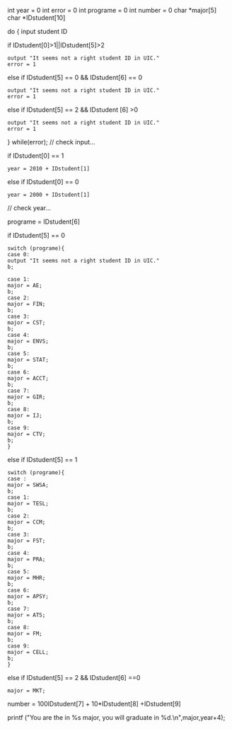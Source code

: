 int year     = 0
int error    = 0
int programe = 0
int number   = 0
char *major[5]  
char *IDstudent[10]


do
{
input student ID

if IDstudent[0]>1||IDstudent[5]>2
  
    output "It seems not a right student ID in UIC."
    error = 1
else if IDstudent[5] == 0 && IDstudent[6] == 0

    output "It seems not a right student ID in UIC."
    error = 1
else if IDstudent[5] == 2 && IDstudent [6] >0
    
    output "It seems not a right student ID in UIC."
    error = 1
} while(error);
// check input...

if IDstudent[0] == 1

    year = 2010 + IDstudent[1]
else if IDstudent[0] == 0
   
    year = 2000 + IDstudent[1]
// check year...

    
programe = IDstudent[6]
    
if IDstudent[5] == 0

    switch (programe){
    case 0:
    output "It seems not a right student ID in UIC."
    b;
    
    case 1:
    major = AE;
    b;
    case 2:
    major = FIN;
    b;
    case 3:
    major = CST;
    b;
    case 4:
    major = ENVS;
    b;
    case 5:
    major = STAT;
    b;
    case 6:
    major = ACCT;
    b;
    case 7:
    major = GIR;
    b;
    case 8:
    major = IJ;
    b;
    case 9:
    major = CTV;
    b;
    }
else if IDstudent[5] == 1
    
    switch (programe){
    case :
    major = SWSA;
    b;
    case 1:
    major = TESL;
    b;
    case 2:
    major = CCM;
    b;
    case 3:
    major = FST;
    b;
    case 4:
    major = PRA;
    b;
    case 5:
    major = MHR;
    b;
    case 6:
    major = APSY;
    b;
    case 7:
    major = ATS;
    b;
    case 8:
    major = FM;
    b;
    case 9:
    major = CELL;
    b;
    }
else if IDstudent[5] == 2 && IDstudent[6] ==0
    
    major = MKT;
    
number = 100IDstudent[7] + 10*IDstudent[8] +IDstudent[9]
  
  printf ("You are the in %s major, you will graduate in %d.\n",major,year+4);
    

    
 